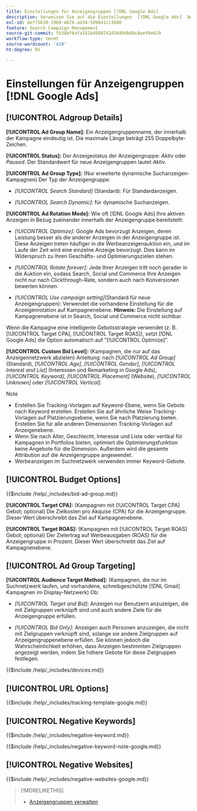 ```yaml
---
title: Einstellungen für Anzeigengruppen [!DNL Google Ads]
description: Verweisen Sie auf die Einstellungen  [!DNL Google Ads]  Anzeigengruppen.
exl-id: def75630-19b9-4676-ad34-5d9041cc3680
feature: Search Campaign Management
source-git-commit: fb38bf6afa181b4560742d3649db68c8aef0e619
workflow-type: tm+mt
source-wordcount: '419'
ht-degree: 0%

---
```


# Einstellungen für Anzeigengruppen [!DNL Google Ads]

## [!UICONTROL Adgroup Details]

**[!UICONTROL Ad Group Name]:** Ein Anzeigengruppenname, der innerhalb der Kampagne eindeutig ist. Die maximale Länge beträgt 255 Doppelbyte-Zeichen.

**[!UICONTROL Status]:** Der Anzeigestatus der Anzeigengruppe: *Aktiv* oder *Paused*. Der Standardwert für neue Anzeigengruppen lautet *Aktiv*.

**[!UICONTROL Ad Group Type]:** (Nur erweiterte dynamische Suchanzeigen-Kampagnen) Der Typ der Anzeigengruppe:

* *[!UICONTROL Search Standard]* (Standard): Für Standardanzeigen.

* *[!UICONTROL Search Dynamic]:* für dynamische Suchanzeigen.

**[!UICONTROL Ad Rotation Mode]:** Wie oft [!DNL Google Ads] Ihre aktiven Anzeigen in Bezug zueinander innerhalb der Anzeigengruppe bereitstellt:

* *[!UICONTROL Optimize]:* Google Ads bevorzugt Anzeigen, deren Leistung besser als die anderer Anzeigen in der Anzeigengruppe ist. Diese Anzeigen treten häufiger in die Werbeanzeigenauktion ein, und im Laufe der Zeit wird eine einzelne Anzeige bevorzugt. Dies kann im Widerspruch zu Ihren Geschäfts- und Optimierungszielen stehen.

* *[!UICONTROL Rotate forever]:*   Jede Ihrer Anzeigen tritt noch gerader in die Auktion ein, sodass Search, Social und Commerce Ihre Anzeigen nicht nur nach Clickthrough-Rate, sondern auch nach Konversionen bewerten können.

* *[!UICONTROL Use campaign setting]*(Standard für neue Anzeigengruppen): Verwendet die vorhandene Einstellung für die Anzeigenrotation auf Kampagnenebene. **Hinweis:** Die Einstellung auf Kampagnenebene ist in Search, Social und Commerce nicht sichtbar.

Wenn die Kampagne eine intelligente Gebotsstrategie verwendet (z. B. [!UICONTROL Target CPA], [!UICONTROL Target ROAS]), setzt [!DNL Google Ads] die Option automatisch auf &quot;[!UICONTROL Optimize]&quot;.

**[!UICONTROL Custom Bid Level]:** (Kampagnen, die nur auf das Anzeigennetzwerk abzielen) Anleitung: nach *[!UICONTROL Ad Group]* (Standard), *[!UICONTROL Age]*, *[!UICONTROL Gender]*, *[!UICONTROL Interest and List]* (Interessen und Remarketing in Google Ads), *[!UICONTROL Keyword]*, *[!UICONTROL Placement]* (Website), *[!UICONTROL Unknown]* oder *[!UICONTROL Vertical]*.

>[!NOTE]
>
>* Erstellen Sie Tracking-Vorlagen auf Keyword-Ebene, wenn Sie Gebote nach Keyword erstellen. Erstellen Sie auf ähnliche Weise Tracking-Vorlagen auf Platzierungsebene, wenn Sie nach Platzierung bieten. Erstellen Sie für alle anderen Dimensionen Tracking-Vorlagen auf Anzeigenebene.
>* Wenn Sie nach Alter, Geschlecht, Interesse und Liste oder vertikal für Kampagnen in Portfolios bieten, optimiert die Optimierungsfunktion keine Angebote für die Dimension. Außerdem wird die gesamte Attribution auf die Anzeigengruppe angewendet.
>* Werbeanzeigen im Suchnetzwerk verwenden immer Keyword-Gebote.

## [!UICONTROL Budget Options]

<!-- **[!UICONTROL Bid]:** -->

{{$include /help/_includes/bid-ad-group.md}}

**[!UICONTROL Target CPA]:** (Kampagnen mit [!UICONTROL Target CPA] Gebot; optional) Die Zielkosten pro Akquise (CPA) für die Anzeigengruppe. Dieser Wert überschreibt das Ziel auf Kampagnenebene.

**[!UICONTROL Target ROAS]:** (Kampagnen mit [!UICONTROL Target ROAS] Gebot; optional) Der Zielertrag auf Werbeausgaben (ROAS) für die Anzeigengruppe in Prozent. Dieser Wert überschreibt das Ziel auf Kampagnenebene.

## [!UICONTROL Ad Group Targeting]

**[!UICONTROL Audience Target Method]:** (Kampagnen, die nur im Suchnetzwerk laufen, und vorhandene, schreibgeschützte [!DNL Gmail] Kampagnen im Display-Netzwerk) Ob:

* *[!UICONTROL Target and Bid]:* Anzeigen nur Benutzern anzuzeigen, die mit Zielgruppen verknüpft sind und auch andere Ziele für die Anzeigengruppe erfüllen.

* *[!UICONTROL Bid Only]:* Anzeigen auch Personen anzuzeigen, die nicht mit Zielgruppen verknüpft sind, solange sie andere Zielgruppen auf Anzeigengruppenebene erfüllen. Sie können jedoch die Wahrscheinlichkeit erhöhen, dass Anzeigen bestimmten Zielgruppen angezeigt werden, indem Sie höhere Gebote für diese Zielgruppen festlegen.

<!-- **[!UICONTROL Devices]:** -->

{{$include /help/_includes/devices.md}}

## [!UICONTROL URL Options]

<!-- **[!UICONTROL Tracking Template]:** -->

{{$include /help/_includes/tracking-template-google.md}}

## [!UICONTROL Negative Keywords]

<!-- **[!UICONTROL Negative Keywords]:** -->

{{$include /help/_includes/negative-keyword.md}}

<!-- Note for **[!UICONTROL Negative Keywords]:** -->

{{$include /help/_includes/negative-keyword-note-google.md}}

## [!UICONTROL Negative Websites]

<!-- **[!UICONTROL Negative Websites]:** -->

{{$include /help/_includes/negative-websites-google.md}}

>[!MORELIKETHIS]
>
>* [Anzeigengruppen verwalten](/help/search-social-commerce/campaign-management/campaigns/ad-group-manage.md)
